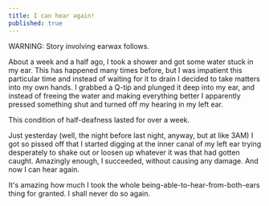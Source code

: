 ```yaml
---
title: I can hear again!
published: true
---
```


WARNING: Story involving earwax follows.

About a week and a half ago, I took a shower and got some water stuck in
my ear. This has happened many times before, but I was impatient this
particular time and instead of waiting for it to drain I decided to take
matters into my own hands. I grabbed a Q-tip and plunged it deep into my
ear, and instead of freeing the water and making everything better I
apparently pressed something shut and turned off my hearing in my left
ear.

This condition of half-deafness lasted for over a week.

Just yesterday (well, the night before last night, anyway, but at like
3AM) I got so pissed off that I started digging at the inner canal of my
left ear trying desperately to shake out or loosen up whatever it was
that had gotten caught. Amazingly enough, I succeeded, without causing
any damage. And now I can hear again.

It's amazing how much I took the whole being-able-to-hear-from-both-ears
thing for granted. I shall never do so again.

